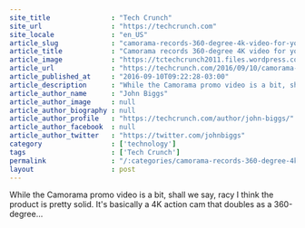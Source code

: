 ```yaml
---
site_title               : "Tech Crunch"
site_url                 : "https://techcrunch.com"
site_locale              : "en_US"
article_slug             : "camorama-records-360-degree-4k-video-for-your-vr-pleasure"
article_title            : "Camorama records 360-degree 4K video for your VR pleasure"
article_image            : "https://tctechcrunch2011.files.wordpress.com/2016/09/screen-shot-2016-09-10-at-8-48-11-am.png?w=764&h=400&crop=1"
article_url              : "https://techcrunch.com/2016/09/10/camorama-records-360-degree-4k-video-for-your-vr-pleasure/"
article_published_at     : "2016-09-10T09:22:28-03:00"
article_description      : "While the Camorama promo video is a bit, shall we say, racy I think the product is pretty solid. It's basically a 4K action cam that doubles as a 360-degree..."
article_author_name      : "John Biggs"
article_author_image     : null
article_author_biography : null
article_author_profile   : "https://techcrunch.com/author/john-biggs/"
article_author_facebook  : null
article_author_twitter   : "https://twitter.com/johnbiggs"
category                 : ['technology']
tags                     : ['Tech Crunch']
permalink                : "/:categories/camorama-records-360-degree-4k-video-for-your-vr-pleasure/"
layout                   : post
---
```


While the Camorama promo video is a bit, shall we say, racy I think the product is pretty solid. It's basically a 4K action cam that doubles as a 360-degree...
